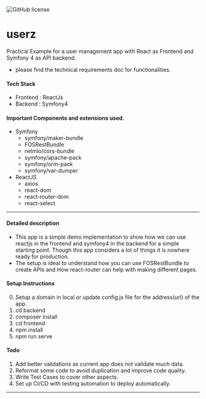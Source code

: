 ![GitHub license](https://img.shields.io/badge/license-MIT-lightgrey.svg)

# userz

Practical Example for a user management app with React as Frontend and Symfony 4 as API backend.
- please find the technical requirements doc for functionalities.

#### Tech Stack
- Frontend : ReactJs
- Backend : Symfony4

#### Important Components and extensions used.
- Symfony
  - symfony/maker-bundle
  - FOSRestBundle
  - nelmio/cors-bundle
  - symfony/apache-pack
  - symfony/orm-pack
  - symfony/var-dumper
- ReactJS
  - axios
  - react-dom
  - react-router-dom
  - react-select
  
---- 

#### Detailed description
- This app is a simple demo implementation to show how we can use reactjs in the frontend and symfony4 in the backend for a simple starting point. Though this app considers a lot of things it is nowhere ready for production.
- The setup is ideal to understand how you can use FOSRestBundle to create APIs and How react-router can help with making different pages. 

#### Setup Instructions
0. Setup a domain in local or update config.js file for the address(url) of the app.
1. cd backend
2. composer install
3. cd frontend
4. npm install
5. npm run serve

#### Todo
1. Add better validations as current app does not validate much data.
2. Reformat some code to avoid duplication and improve code quality.
3. Write Test Cases to cover other aspects.
4. Set up CI/CD with testing automation to deploy automatically.

----




